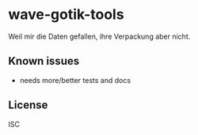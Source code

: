﻿
<!--#echo json="package.json" key="name" underline="=" -->
wave-gotik-tools
================
<!--/#echo -->

<!--#echo json="package.json" key="description" -->
Weil mir die Daten gefallen, ihre Verpackung aber nicht.
<!--/#echo -->





Known issues
------------

* needs more/better tests and docs




License
-------
<!--#echo json="package.json" key=".license" -->
ISC
<!--/#echo -->
